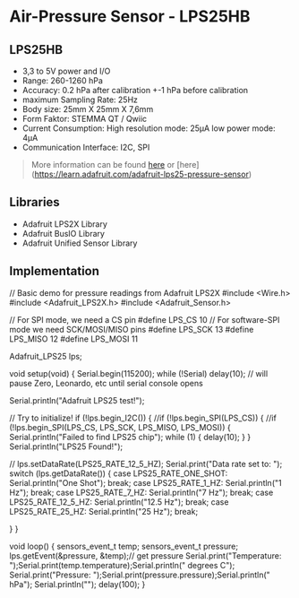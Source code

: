 # Air-Pressure Sensor - LPS25HB

## LPS25HB
- 3,3 to 5V power and I/O
- Range: 260-1260 hPa
- Accuracy: 0.2 hPa after calibration
            +-1 hPa before calibration
- maximum Sampling Rate: 25Hz
- Body size: 25mm X 25mm X 7,6mm
- Form Faktor: STEMMA QT / Qwiic
- Current Consumption: High resolution mode: 25µA
                      low power mode: 4µA
- Communication Interface: I2C, SPI
> More information can be found [here](https://www.adafruit.com/product/4530)
>or [here] (https://learn.adafruit.com/adafruit-lps25-pressure-sensor)


## Libraries
- Adafruit LPS2X Library
- Adafruit BusIO Library
- Adafruit Unified Sensor Library

## Implementation
// Basic demo for pressure readings from Adafruit LPS2X
#include <Wire.h>
#include <Adafruit_LPS2X.h>
#include <Adafruit_Sensor.h>

// For SPI mode, we need a CS pin
#define LPS_CS 10
// For software-SPI mode we need SCK/MOSI/MISO pins
#define LPS_SCK 13
#define LPS_MISO 12
#define LPS_MOSI 11

Adafruit_LPS25 lps;

void setup(void) {
  Serial.begin(115200);
  while (!Serial) delay(10);     // will pause Zero, Leonardo, etc until serial console opens

  Serial.println("Adafruit LPS25 test!");

  // Try to initialize!
  if (!lps.begin_I2C()) {
  //if (!lps.begin_SPI(LPS_CS)) {
  //if (!lps.begin_SPI(LPS_CS, LPS_SCK, LPS_MISO, LPS_MOSI)) {
    Serial.println("Failed to find LPS25 chip");
    while (1) { delay(10); }
  }
  Serial.println("LPS25 Found!");

//  lps.setDataRate(LPS25_RATE_12_5_HZ);
  Serial.print("Data rate set to: ");
  switch (lps.getDataRate()) {
    case LPS25_RATE_ONE_SHOT: Serial.println("One Shot"); break;
    case LPS25_RATE_1_HZ: Serial.println("1 Hz"); break;
    case LPS25_RATE_7_HZ: Serial.println("7 Hz"); break;
    case LPS25_RATE_12_5_HZ: Serial.println("12.5 Hz"); break;
    case LPS25_RATE_25_HZ: Serial.println("25 Hz"); break;

  }
}

void loop() {
  sensors_event_t temp;
  sensors_event_t pressure;
  lps.getEvent(&pressure, &temp);// get pressure
  Serial.print("Temperature: ");Serial.print(temp.temperature);Serial.println(" degrees C");
  Serial.print("Pressure: ");Serial.print(pressure.pressure);Serial.println(" hPa");
  Serial.println("");
  delay(100);
}